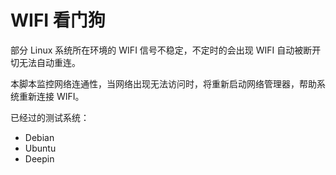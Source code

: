 # WIFI 看门狗

部分 Linux 系统所在环境的 WIFI 信号不稳定，不定时的会出现 WIFI 自动被断开切无法自动重连。

本脚本监控网络连通性，当网络出现无法访问时，将重新启动网络管理器，帮助系统重新连接 WIFI。

已经过的测试系统：

* Debian
* Ubuntu
* Deepin